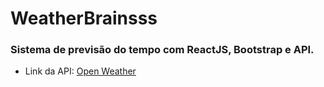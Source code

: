 # WeatherBrainsss

### Sistema de previsão do tempo com ReactJS, Bootstrap e API.

- Link da API: [Open Weather](https://openweathermap.org/)


